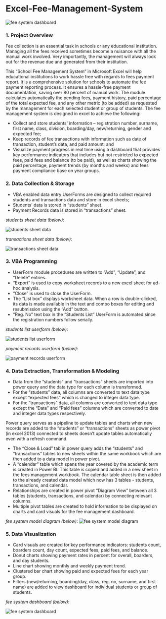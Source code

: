 # Excel-Fee-Management-System
![fee system dashboard](https://github.com/jakejosh6751/Excel-Fee-Management-System/blob/main/fee%20system%20dashboard.png)

### 1.	Project Overview

Fee collection is an essential task in schools or any educational institution. Managing all the fees received sometimes become a nuisance with all the manual work involved. Very importantly, the management will always look out for the revenue due and generated from their institution.

This “School Fee Management System” in Microsoft Excel will help educational institutions to work hassle free with regards to fees payment report. It is a comprehensive solution for schools to automate the fee payment reporting process. It ensures a hassle-free payment documentation, saving over 80 percent of manual work. The module calculates automatically the pending fees, payment history, paid percentage of the total expected fee, and any other metric (to be added) as requested by the management for each selected student or group of students. The fee management system is designed in excel to achieve the following:

* Collect and store students' information – registration number, surname, first name, class, division, boarding/day, new/returning, gender and expected fee;
* Keep records of fee transactions with information such as date of transaction, student’s data, and paid amount; and
* Visualize payment progress in real time using a dashboard that provides key performance indicators that includes but not restricted to expected fees, paid fees and balance (to be paid), as well as charts showing the paid percentage, payment trends (by months and weeks) and fees payment compliance base on year groups.

### 2.	Data Collection & Storage

* VBA enabled data entry UserForms are designed to collect required students and transactions data and store in excel sheets;
* Students' data is stored in “students” sheet.
* Payment Records data is stored in “transactions” sheet.

_students sheet data (below)_:

![students sheet data](https://github.com/jakejosh6751/Excel-Fee-Management-System/blob/main/students%20sheet%20data.png)

_transactions sheet data (below)_:

![transactions sheet data](https://github.com/jakejosh6751/Excel-Fee-Management-System/blob/main/transactions%20sheet%20data.png)

### 3.	VBA Programming

* UserForm module procedures are written to “Add”, “Update”, and “Delete” entries.
* “Export” is used to copy worksheet records to a new excel sheet for ad-hoc analysis.
* “Close” is used to close the UserForm.
* The “List box” displays worksheet data. When a row is double-clicked, its data is made available in the text and combo boxes for editing and resubmission using the “Add” button.
* “Reg. No” text box in the “Students List” UserForm is automated since the registration numbers follow serially.

_students list userform (below)_:

![students list userform](https://github.com/jakejosh6751/Excel-Fee-Management-System/blob/main/students%20list%20userform.png)

_payment records userform (below)_:

![payment records userform](https://github.com/jakejosh6751/Excel-Fee-Management-System/blob/main/payment%20records%20userform.png)

### 4.	Data Extraction, Transformation & Modeling

* Data from the “students” and “transactions” sheets are imported into power query and the data type for each column is transformed.
* For the “students” data, all columns are converted to text data type except “expected fees” which is changed to integer data type.
* For the “transactions” data, all columns are converted to text data type except the “Date” and “Paid fees” columns which are converted to date and integer data types respectively.

Power query serves as a pipeline to update tables and charts when new records are added to the “students” or “transactions” sheets as power pivot (in excel 2013) connected to sheets doesn’t update tables automatically even with a refresh command.

* The “Close & Load” tab in power query adds the “students” and “transactions” tables to new sheets within the same workbook which are then added to a data model in power pivot.
* A “calendar” table which spans the year covered by the academic term is created in Power BI. This table is copied and added in a new sheet in the fees management workbook. The calendar table sheet is then added to the already created data model which now has 3 tables - students, transactions, and calendar.
* Relationships are created in power pivot “Diagram View” between all 3 tables (students, transactions, and calendar) by connecting relevant columns.
* Multiple pivot tables are created to hold information to be displayed on charts and card visuals for the fee management dashboard.

_fee system model diagram (below)_:
![fee system model diagram](https://github.com/jakejosh6751/Excel-Fee-Management-System/blob/main/fee%20system%20model%20diagram.png)

### 5.	Data Visualization

* Card visuals are created for key performance indicators: students count, boarders count, day count, expected fees, paid fees, and balance.
* Donut charts showing payment rates in percent for overall, boarders, and day students.
* Line chart showing monthly and weekly payment trend.
* Clustered bar chart showing paid and expected fees for each year group.
* Filters (new/returning, boarding/day, class, reg. no, surname, and first name) are added to view dashboard for individual students or group of students.

_fee system dashboard (below)_:

![fee system dashboard](https://github.com/jakejosh6751/Excel-Fee-Management-System/blob/main/fee%20system%20dashboard.png)
